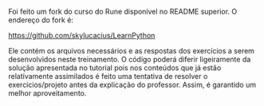 Foi feito um fork do curso do Rune disponível no README superior. O endereço do fork é:

https://github.com/skylucacius/LearnPython

Ele contém os arquivos necessários e as respostas dos exercícios a serem desenvolvidos neste treinamento. O código poderá diferir ligeiramente da solução apresentada no tutorial pois nos conteúdos que já estão relativamente assimilados é feito uma tentativa de resolver o exercícios/projeto antes da explicação do professor. Assim, é garantido um melhor aproveitamento.